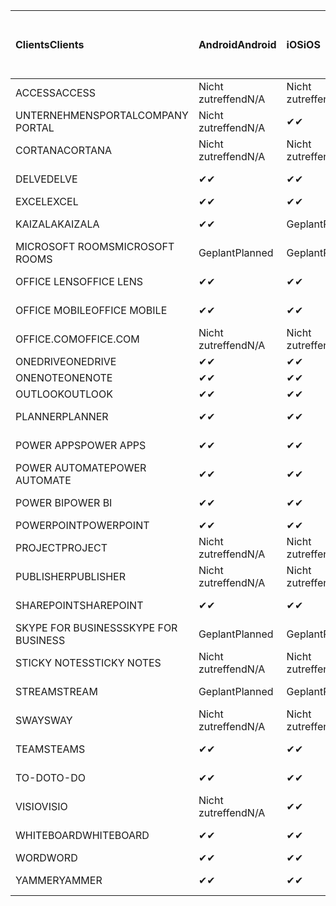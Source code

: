 <!-- This file is generated automatically. Changes made to this file will be overwritten.-->
|<span data-ttu-id="5d5ef-101">Clients</span><span class="sxs-lookup"><span data-stu-id="5d5ef-101">Clients</span></span>|<span data-ttu-id="5d5ef-102">Android</span><span class="sxs-lookup"><span data-stu-id="5d5ef-102">Android</span></span>|<span data-ttu-id="5d5ef-103">iOS</span><span class="sxs-lookup"><span data-stu-id="5d5ef-103">iOS</span></span>|<span data-ttu-id="5d5ef-104">Mac</span><span class="sxs-lookup"><span data-stu-id="5d5ef-104">Mac</span></span>|<span data-ttu-id="5d5ef-105">Windows 10</span><span class="sxs-lookup"><span data-stu-id="5d5ef-105">Windows 10</span></span><br><span data-ttu-id="5d5ef-106">Desktop</span><span class="sxs-lookup"><span data-stu-id="5d5ef-106">Desktop</span></span>|<span data-ttu-id="5d5ef-107">Windows 10</span><span class="sxs-lookup"><span data-stu-id="5d5ef-107">Windows 10</span></span><br><span data-ttu-id="5d5ef-108">Moderne Apps</span><span class="sxs-lookup"><span data-stu-id="5d5ef-108">Modern Apps</span></span>|
|:-|:-|:-|:-|:-|:-|
|<span data-ttu-id="5d5ef-109">ACCESS</span><span class="sxs-lookup"><span data-stu-id="5d5ef-109">ACCESS</span></span>|<span data-ttu-id="5d5ef-110">Nicht zutreffend</span><span class="sxs-lookup"><span data-stu-id="5d5ef-110">N/A</span></span>|<span data-ttu-id="5d5ef-111">Nicht zutreffend</span><span class="sxs-lookup"><span data-stu-id="5d5ef-111">N/A</span></span>|<span data-ttu-id="5d5ef-112">Nicht zutreffend</span><span class="sxs-lookup"><span data-stu-id="5d5ef-112">N/A</span></span>|<span data-ttu-id="5d5ef-113">✔</span><span class="sxs-lookup"><span data-stu-id="5d5ef-113">✔</span></span>|<span data-ttu-id="5d5ef-114">Nicht zutreffend</span><span class="sxs-lookup"><span data-stu-id="5d5ef-114">N/A</span></span>|
|<span data-ttu-id="5d5ef-115">UNTERNEHMENSPORTAL</span><span class="sxs-lookup"><span data-stu-id="5d5ef-115">COMPANY PORTAL</span></span>|<span data-ttu-id="5d5ef-116">Nicht zutreffend</span><span class="sxs-lookup"><span data-stu-id="5d5ef-116">N/A</span></span>|<span data-ttu-id="5d5ef-117">✔</span><span class="sxs-lookup"><span data-stu-id="5d5ef-117">✔</span></span>|<span data-ttu-id="5d5ef-118">Geplant</span><span class="sxs-lookup"><span data-stu-id="5d5ef-118">Planned</span></span>|<span data-ttu-id="5d5ef-119">Nicht zutreffend</span><span class="sxs-lookup"><span data-stu-id="5d5ef-119">N/A</span></span>|<span data-ttu-id="5d5ef-120">✔</span><span class="sxs-lookup"><span data-stu-id="5d5ef-120">✔</span></span>|
|<span data-ttu-id="5d5ef-121">CORTANA</span><span class="sxs-lookup"><span data-stu-id="5d5ef-121">CORTANA</span></span>|<span data-ttu-id="5d5ef-122">Nicht zutreffend</span><span class="sxs-lookup"><span data-stu-id="5d5ef-122">N/A</span></span>|<span data-ttu-id="5d5ef-123">Nicht zutreffend</span><span class="sxs-lookup"><span data-stu-id="5d5ef-123">N/A</span></span>|<span data-ttu-id="5d5ef-124">Nicht zutreffend</span><span class="sxs-lookup"><span data-stu-id="5d5ef-124">N/A</span></span>|<span data-ttu-id="5d5ef-125">Nicht zutreffend</span><span class="sxs-lookup"><span data-stu-id="5d5ef-125">N/A</span></span>|<span data-ttu-id="5d5ef-126">✔</span><span class="sxs-lookup"><span data-stu-id="5d5ef-126">✔</span></span>|
|<span data-ttu-id="5d5ef-127">DELVE</span><span class="sxs-lookup"><span data-stu-id="5d5ef-127">DELVE</span></span>|<span data-ttu-id="5d5ef-128">✔</span><span class="sxs-lookup"><span data-stu-id="5d5ef-128">✔</span></span>|<span data-ttu-id="5d5ef-129">✔</span><span class="sxs-lookup"><span data-stu-id="5d5ef-129">✔</span></span>|<span data-ttu-id="5d5ef-130">Nicht zutreffend</span><span class="sxs-lookup"><span data-stu-id="5d5ef-130">N/A</span></span>|<span data-ttu-id="5d5ef-131">Nicht zutreffend</span><span class="sxs-lookup"><span data-stu-id="5d5ef-131">N/A</span></span>|<span data-ttu-id="5d5ef-132">Nicht zutreffend</span><span class="sxs-lookup"><span data-stu-id="5d5ef-132">N/A</span></span>|
|<span data-ttu-id="5d5ef-133">EXCEL</span><span class="sxs-lookup"><span data-stu-id="5d5ef-133">EXCEL</span></span>|<span data-ttu-id="5d5ef-134">✔</span><span class="sxs-lookup"><span data-stu-id="5d5ef-134">✔</span></span>|<span data-ttu-id="5d5ef-135">✔</span><span class="sxs-lookup"><span data-stu-id="5d5ef-135">✔</span></span>|<span data-ttu-id="5d5ef-136">✔</span><span class="sxs-lookup"><span data-stu-id="5d5ef-136">✔</span></span>|<span data-ttu-id="5d5ef-137">✔</span><span class="sxs-lookup"><span data-stu-id="5d5ef-137">✔</span></span>|<span data-ttu-id="5d5ef-138">✔</span><span class="sxs-lookup"><span data-stu-id="5d5ef-138">✔</span></span>|
|<span data-ttu-id="5d5ef-139">KAIZALA</span><span class="sxs-lookup"><span data-stu-id="5d5ef-139">KAIZALA</span></span>|<span data-ttu-id="5d5ef-140">✔</span><span class="sxs-lookup"><span data-stu-id="5d5ef-140">✔</span></span>|<span data-ttu-id="5d5ef-141">Geplant</span><span class="sxs-lookup"><span data-stu-id="5d5ef-141">Planned</span></span>|<span data-ttu-id="5d5ef-142">Nicht zutreffend</span><span class="sxs-lookup"><span data-stu-id="5d5ef-142">N/A</span></span>|<span data-ttu-id="5d5ef-143">Nicht zutreffend</span><span class="sxs-lookup"><span data-stu-id="5d5ef-143">N/A</span></span>|<span data-ttu-id="5d5ef-144">Nicht zutreffend</span><span class="sxs-lookup"><span data-stu-id="5d5ef-144">N/A</span></span>|
|<span data-ttu-id="5d5ef-145">MICROSOFT ROOMS</span><span class="sxs-lookup"><span data-stu-id="5d5ef-145">MICROSOFT ROOMS</span></span>|<span data-ttu-id="5d5ef-146">Geplant</span><span class="sxs-lookup"><span data-stu-id="5d5ef-146">Planned</span></span>|<span data-ttu-id="5d5ef-147">Geplant</span><span class="sxs-lookup"><span data-stu-id="5d5ef-147">Planned</span></span>|<span data-ttu-id="5d5ef-148">Nicht zutreffend</span><span class="sxs-lookup"><span data-stu-id="5d5ef-148">N/A</span></span>|<span data-ttu-id="5d5ef-149">Nicht zutreffend</span><span class="sxs-lookup"><span data-stu-id="5d5ef-149">N/A</span></span>|<span data-ttu-id="5d5ef-150">Nicht zutreffend</span><span class="sxs-lookup"><span data-stu-id="5d5ef-150">N/A</span></span>|
|<span data-ttu-id="5d5ef-151">OFFICE LENS</span><span class="sxs-lookup"><span data-stu-id="5d5ef-151">OFFICE LENS</span></span>|<span data-ttu-id="5d5ef-152">✔</span><span class="sxs-lookup"><span data-stu-id="5d5ef-152">✔</span></span>|<span data-ttu-id="5d5ef-153">✔</span><span class="sxs-lookup"><span data-stu-id="5d5ef-153">✔</span></span>|<span data-ttu-id="5d5ef-154">Nicht zutreffend</span><span class="sxs-lookup"><span data-stu-id="5d5ef-154">N/A</span></span>|<span data-ttu-id="5d5ef-155">Nicht zutreffend</span><span class="sxs-lookup"><span data-stu-id="5d5ef-155">N/A</span></span>|<span data-ttu-id="5d5ef-156">Nicht zutreffend</span><span class="sxs-lookup"><span data-stu-id="5d5ef-156">N/A</span></span>|
|<span data-ttu-id="5d5ef-157">OFFICE MOBILE</span><span class="sxs-lookup"><span data-stu-id="5d5ef-157">OFFICE MOBILE</span></span>|<span data-ttu-id="5d5ef-158">✔</span><span class="sxs-lookup"><span data-stu-id="5d5ef-158">✔</span></span>|<span data-ttu-id="5d5ef-159">✔</span><span class="sxs-lookup"><span data-stu-id="5d5ef-159">✔</span></span>|<span data-ttu-id="5d5ef-160">Nicht zutreffend</span><span class="sxs-lookup"><span data-stu-id="5d5ef-160">N/A</span></span>|<span data-ttu-id="5d5ef-161">Nicht zutreffend</span><span class="sxs-lookup"><span data-stu-id="5d5ef-161">N/A</span></span>|<span data-ttu-id="5d5ef-162">Nicht zutreffend</span><span class="sxs-lookup"><span data-stu-id="5d5ef-162">N/A</span></span>|
|<span data-ttu-id="5d5ef-163">OFFICE.COM</span><span class="sxs-lookup"><span data-stu-id="5d5ef-163">OFFICE.COM</span></span>|<span data-ttu-id="5d5ef-164">Nicht zutreffend</span><span class="sxs-lookup"><span data-stu-id="5d5ef-164">N/A</span></span>|<span data-ttu-id="5d5ef-165">Nicht zutreffend</span><span class="sxs-lookup"><span data-stu-id="5d5ef-165">N/A</span></span>|<span data-ttu-id="5d5ef-166">Nicht zutreffend</span><span class="sxs-lookup"><span data-stu-id="5d5ef-166">N/A</span></span>|<span data-ttu-id="5d5ef-167">Nicht zutreffend</span><span class="sxs-lookup"><span data-stu-id="5d5ef-167">N/A</span></span>|<span data-ttu-id="5d5ef-168">✔</span><span class="sxs-lookup"><span data-stu-id="5d5ef-168">✔</span></span>|
|<span data-ttu-id="5d5ef-169">ONEDRIVE</span><span class="sxs-lookup"><span data-stu-id="5d5ef-169">ONEDRIVE</span></span>|<span data-ttu-id="5d5ef-170">✔</span><span class="sxs-lookup"><span data-stu-id="5d5ef-170">✔</span></span>|<span data-ttu-id="5d5ef-171">✔</span><span class="sxs-lookup"><span data-stu-id="5d5ef-171">✔</span></span>|<span data-ttu-id="5d5ef-172">Geplant</span><span class="sxs-lookup"><span data-stu-id="5d5ef-172">Planned</span></span>|<span data-ttu-id="5d5ef-173">✔</span><span class="sxs-lookup"><span data-stu-id="5d5ef-173">✔</span></span>|<span data-ttu-id="5d5ef-174">✔</span><span class="sxs-lookup"><span data-stu-id="5d5ef-174">✔</span></span>|
|<span data-ttu-id="5d5ef-175">ONENOTE</span><span class="sxs-lookup"><span data-stu-id="5d5ef-175">ONENOTE</span></span>|<span data-ttu-id="5d5ef-176">✔</span><span class="sxs-lookup"><span data-stu-id="5d5ef-176">✔</span></span>|<span data-ttu-id="5d5ef-177">✔</span><span class="sxs-lookup"><span data-stu-id="5d5ef-177">✔</span></span>|<span data-ttu-id="5d5ef-178">✔</span><span class="sxs-lookup"><span data-stu-id="5d5ef-178">✔</span></span>|<span data-ttu-id="5d5ef-179">Geplant</span><span class="sxs-lookup"><span data-stu-id="5d5ef-179">Planned</span></span>|<span data-ttu-id="5d5ef-180">✔</span><span class="sxs-lookup"><span data-stu-id="5d5ef-180">✔</span></span>|
|<span data-ttu-id="5d5ef-181">OUTLOOK</span><span class="sxs-lookup"><span data-stu-id="5d5ef-181">OUTLOOK</span></span>|<span data-ttu-id="5d5ef-182">✔</span><span class="sxs-lookup"><span data-stu-id="5d5ef-182">✔</span></span>|<span data-ttu-id="5d5ef-183">✔</span><span class="sxs-lookup"><span data-stu-id="5d5ef-183">✔</span></span>|<span data-ttu-id="5d5ef-184">Geplant</span><span class="sxs-lookup"><span data-stu-id="5d5ef-184">Planned</span></span>|<span data-ttu-id="5d5ef-185">✔</span><span class="sxs-lookup"><span data-stu-id="5d5ef-185">✔</span></span>|<span data-ttu-id="5d5ef-186">✔</span><span class="sxs-lookup"><span data-stu-id="5d5ef-186">✔</span></span>|
|<span data-ttu-id="5d5ef-187">PLANNER</span><span class="sxs-lookup"><span data-stu-id="5d5ef-187">PLANNER</span></span>|<span data-ttu-id="5d5ef-188">✔</span><span class="sxs-lookup"><span data-stu-id="5d5ef-188">✔</span></span>|<span data-ttu-id="5d5ef-189">✔</span><span class="sxs-lookup"><span data-stu-id="5d5ef-189">✔</span></span>|<span data-ttu-id="5d5ef-190">Nicht zutreffend</span><span class="sxs-lookup"><span data-stu-id="5d5ef-190">N/A</span></span>|<span data-ttu-id="5d5ef-191">Nicht zutreffend</span><span class="sxs-lookup"><span data-stu-id="5d5ef-191">N/A</span></span>|<span data-ttu-id="5d5ef-192">Nicht zutreffend</span><span class="sxs-lookup"><span data-stu-id="5d5ef-192">N/A</span></span>|
|<span data-ttu-id="5d5ef-193">POWER APPS</span><span class="sxs-lookup"><span data-stu-id="5d5ef-193">POWER APPS</span></span>|<span data-ttu-id="5d5ef-194">✔</span><span class="sxs-lookup"><span data-stu-id="5d5ef-194">✔</span></span>|<span data-ttu-id="5d5ef-195">✔</span><span class="sxs-lookup"><span data-stu-id="5d5ef-195">✔</span></span>|<span data-ttu-id="5d5ef-196">Nicht zutreffend</span><span class="sxs-lookup"><span data-stu-id="5d5ef-196">N/A</span></span>|<span data-ttu-id="5d5ef-197">Nicht zutreffend</span><span class="sxs-lookup"><span data-stu-id="5d5ef-197">N/A</span></span>|<span data-ttu-id="5d5ef-198">Geplant</span><span class="sxs-lookup"><span data-stu-id="5d5ef-198">Planned</span></span>|
|<span data-ttu-id="5d5ef-199">POWER AUTOMATE</span><span class="sxs-lookup"><span data-stu-id="5d5ef-199">POWER AUTOMATE</span></span>|<span data-ttu-id="5d5ef-200">✔</span><span class="sxs-lookup"><span data-stu-id="5d5ef-200">✔</span></span>|<span data-ttu-id="5d5ef-201">✔</span><span class="sxs-lookup"><span data-stu-id="5d5ef-201">✔</span></span>|<span data-ttu-id="5d5ef-202">Nicht zutreffend</span><span class="sxs-lookup"><span data-stu-id="5d5ef-202">N/A</span></span>|<span data-ttu-id="5d5ef-203">Nicht zutreffend</span><span class="sxs-lookup"><span data-stu-id="5d5ef-203">N/A</span></span>|<span data-ttu-id="5d5ef-204">Nicht zutreffend</span><span class="sxs-lookup"><span data-stu-id="5d5ef-204">N/A</span></span>|
|<span data-ttu-id="5d5ef-205">POWER BI</span><span class="sxs-lookup"><span data-stu-id="5d5ef-205">POWER BI</span></span>|<span data-ttu-id="5d5ef-206">✔</span><span class="sxs-lookup"><span data-stu-id="5d5ef-206">✔</span></span>|<span data-ttu-id="5d5ef-207">✔</span><span class="sxs-lookup"><span data-stu-id="5d5ef-207">✔</span></span>|<span data-ttu-id="5d5ef-208">Nicht zutreffend</span><span class="sxs-lookup"><span data-stu-id="5d5ef-208">N/A</span></span>|<span data-ttu-id="5d5ef-209">Geplant</span><span class="sxs-lookup"><span data-stu-id="5d5ef-209">Planned</span></span>|<span data-ttu-id="5d5ef-210">✔</span><span class="sxs-lookup"><span data-stu-id="5d5ef-210">✔</span></span>|
|<span data-ttu-id="5d5ef-211">POWERPOINT</span><span class="sxs-lookup"><span data-stu-id="5d5ef-211">POWERPOINT</span></span>|<span data-ttu-id="5d5ef-212">✔</span><span class="sxs-lookup"><span data-stu-id="5d5ef-212">✔</span></span>|<span data-ttu-id="5d5ef-213">✔</span><span class="sxs-lookup"><span data-stu-id="5d5ef-213">✔</span></span>|<span data-ttu-id="5d5ef-214">✔</span><span class="sxs-lookup"><span data-stu-id="5d5ef-214">✔</span></span>|<span data-ttu-id="5d5ef-215">✔</span><span class="sxs-lookup"><span data-stu-id="5d5ef-215">✔</span></span>|<span data-ttu-id="5d5ef-216">✔</span><span class="sxs-lookup"><span data-stu-id="5d5ef-216">✔</span></span>|
|<span data-ttu-id="5d5ef-217">PROJECT</span><span class="sxs-lookup"><span data-stu-id="5d5ef-217">PROJECT</span></span>|<span data-ttu-id="5d5ef-218">Nicht zutreffend</span><span class="sxs-lookup"><span data-stu-id="5d5ef-218">N/A</span></span>|<span data-ttu-id="5d5ef-219">Nicht zutreffend</span><span class="sxs-lookup"><span data-stu-id="5d5ef-219">N/A</span></span>|<span data-ttu-id="5d5ef-220">Nicht zutreffend</span><span class="sxs-lookup"><span data-stu-id="5d5ef-220">N/A</span></span>|<span data-ttu-id="5d5ef-221">✔</span><span class="sxs-lookup"><span data-stu-id="5d5ef-221">✔</span></span>|<span data-ttu-id="5d5ef-222">Nicht zutreffend</span><span class="sxs-lookup"><span data-stu-id="5d5ef-222">N/A</span></span>|
|<span data-ttu-id="5d5ef-223">PUBLISHER</span><span class="sxs-lookup"><span data-stu-id="5d5ef-223">PUBLISHER</span></span>|<span data-ttu-id="5d5ef-224">Nicht zutreffend</span><span class="sxs-lookup"><span data-stu-id="5d5ef-224">N/A</span></span>|<span data-ttu-id="5d5ef-225">Nicht zutreffend</span><span class="sxs-lookup"><span data-stu-id="5d5ef-225">N/A</span></span>|<span data-ttu-id="5d5ef-226">Nicht zutreffend</span><span class="sxs-lookup"><span data-stu-id="5d5ef-226">N/A</span></span>|<span data-ttu-id="5d5ef-227">✔</span><span class="sxs-lookup"><span data-stu-id="5d5ef-227">✔</span></span>|<span data-ttu-id="5d5ef-228">Nicht zutreffend</span><span class="sxs-lookup"><span data-stu-id="5d5ef-228">N/A</span></span>|
|<span data-ttu-id="5d5ef-229">SHAREPOINT</span><span class="sxs-lookup"><span data-stu-id="5d5ef-229">SHAREPOINT</span></span>|<span data-ttu-id="5d5ef-230">✔</span><span class="sxs-lookup"><span data-stu-id="5d5ef-230">✔</span></span>|<span data-ttu-id="5d5ef-231">✔</span><span class="sxs-lookup"><span data-stu-id="5d5ef-231">✔</span></span>|<span data-ttu-id="5d5ef-232">Nicht zutreffend</span><span class="sxs-lookup"><span data-stu-id="5d5ef-232">N/A</span></span>|<span data-ttu-id="5d5ef-233">Nicht zutreffend</span><span class="sxs-lookup"><span data-stu-id="5d5ef-233">N/A</span></span>|<span data-ttu-id="5d5ef-234">Nicht zutreffend</span><span class="sxs-lookup"><span data-stu-id="5d5ef-234">N/A</span></span>|
|<span data-ttu-id="5d5ef-235">SKYPE FOR BUSINESS</span><span class="sxs-lookup"><span data-stu-id="5d5ef-235">SKYPE FOR BUSINESS</span></span>|<span data-ttu-id="5d5ef-236">Geplant</span><span class="sxs-lookup"><span data-stu-id="5d5ef-236">Planned</span></span>|<span data-ttu-id="5d5ef-237">Geplant</span><span class="sxs-lookup"><span data-stu-id="5d5ef-237">Planned</span></span>|<span data-ttu-id="5d5ef-238">Nicht zutreffend</span><span class="sxs-lookup"><span data-stu-id="5d5ef-238">N/A</span></span>|<span data-ttu-id="5d5ef-239">Nicht zutreffend</span><span class="sxs-lookup"><span data-stu-id="5d5ef-239">N/A</span></span>|<span data-ttu-id="5d5ef-240">Nicht zutreffend</span><span class="sxs-lookup"><span data-stu-id="5d5ef-240">N/A</span></span>|
|<span data-ttu-id="5d5ef-241">STICKY NOTES</span><span class="sxs-lookup"><span data-stu-id="5d5ef-241">STICKY NOTES</span></span>|<span data-ttu-id="5d5ef-242">Nicht zutreffend</span><span class="sxs-lookup"><span data-stu-id="5d5ef-242">N/A</span></span>|<span data-ttu-id="5d5ef-243">Nicht zutreffend</span><span class="sxs-lookup"><span data-stu-id="5d5ef-243">N/A</span></span>|<span data-ttu-id="5d5ef-244">Nicht zutreffend</span><span class="sxs-lookup"><span data-stu-id="5d5ef-244">N/A</span></span>|<span data-ttu-id="5d5ef-245">Nicht zutreffend</span><span class="sxs-lookup"><span data-stu-id="5d5ef-245">N/A</span></span>|<span data-ttu-id="5d5ef-246">✔</span><span class="sxs-lookup"><span data-stu-id="5d5ef-246">✔</span></span>|
|<span data-ttu-id="5d5ef-247">STREAM</span><span class="sxs-lookup"><span data-stu-id="5d5ef-247">STREAM</span></span>|<span data-ttu-id="5d5ef-248">Geplant</span><span class="sxs-lookup"><span data-stu-id="5d5ef-248">Planned</span></span>|<span data-ttu-id="5d5ef-249">Geplant</span><span class="sxs-lookup"><span data-stu-id="5d5ef-249">Planned</span></span>|<span data-ttu-id="5d5ef-250">Nicht zutreffend</span><span class="sxs-lookup"><span data-stu-id="5d5ef-250">N/A</span></span>|<span data-ttu-id="5d5ef-251">Nicht zutreffend</span><span class="sxs-lookup"><span data-stu-id="5d5ef-251">N/A</span></span>|<span data-ttu-id="5d5ef-252">Nicht zutreffend</span><span class="sxs-lookup"><span data-stu-id="5d5ef-252">N/A</span></span>|
|<span data-ttu-id="5d5ef-253">SWAY</span><span class="sxs-lookup"><span data-stu-id="5d5ef-253">SWAY</span></span>|<span data-ttu-id="5d5ef-254">Nicht zutreffend</span><span class="sxs-lookup"><span data-stu-id="5d5ef-254">N/A</span></span>|<span data-ttu-id="5d5ef-255">Nicht zutreffend</span><span class="sxs-lookup"><span data-stu-id="5d5ef-255">N/A</span></span>|<span data-ttu-id="5d5ef-256">Nicht zutreffend</span><span class="sxs-lookup"><span data-stu-id="5d5ef-256">N/A</span></span>|<span data-ttu-id="5d5ef-257">Nicht zutreffend</span><span class="sxs-lookup"><span data-stu-id="5d5ef-257">N/A</span></span>|<span data-ttu-id="5d5ef-258">✔</span><span class="sxs-lookup"><span data-stu-id="5d5ef-258">✔</span></span>|
|<span data-ttu-id="5d5ef-259">TEAMS</span><span class="sxs-lookup"><span data-stu-id="5d5ef-259">TEAMS</span></span>|<span data-ttu-id="5d5ef-260">✔</span><span class="sxs-lookup"><span data-stu-id="5d5ef-260">✔</span></span>|<span data-ttu-id="5d5ef-261">✔</span><span class="sxs-lookup"><span data-stu-id="5d5ef-261">✔</span></span>|<span data-ttu-id="5d5ef-262">✔</span><span class="sxs-lookup"><span data-stu-id="5d5ef-262">✔</span></span>|<span data-ttu-id="5d5ef-263">✔</span><span class="sxs-lookup"><span data-stu-id="5d5ef-263">✔</span></span>|<span data-ttu-id="5d5ef-264">Nicht zutreffend</span><span class="sxs-lookup"><span data-stu-id="5d5ef-264">N/A</span></span>|
|<span data-ttu-id="5d5ef-265">TO-DO</span><span class="sxs-lookup"><span data-stu-id="5d5ef-265">TO-DO</span></span>|<span data-ttu-id="5d5ef-266">✔</span><span class="sxs-lookup"><span data-stu-id="5d5ef-266">✔</span></span>|<span data-ttu-id="5d5ef-267">✔</span><span class="sxs-lookup"><span data-stu-id="5d5ef-267">✔</span></span>|<span data-ttu-id="5d5ef-268">Nicht zutreffend</span><span class="sxs-lookup"><span data-stu-id="5d5ef-268">N/A</span></span>|<span data-ttu-id="5d5ef-269">Nicht zutreffend</span><span class="sxs-lookup"><span data-stu-id="5d5ef-269">N/A</span></span>|<span data-ttu-id="5d5ef-270">✔</span><span class="sxs-lookup"><span data-stu-id="5d5ef-270">✔</span></span>|
|<span data-ttu-id="5d5ef-271">VISIO</span><span class="sxs-lookup"><span data-stu-id="5d5ef-271">VISIO</span></span>|<span data-ttu-id="5d5ef-272">Nicht zutreffend</span><span class="sxs-lookup"><span data-stu-id="5d5ef-272">N/A</span></span>|<span data-ttu-id="5d5ef-273">✔</span><span class="sxs-lookup"><span data-stu-id="5d5ef-273">✔</span></span>|<span data-ttu-id="5d5ef-274">Nicht zutreffend</span><span class="sxs-lookup"><span data-stu-id="5d5ef-274">N/A</span></span>|<span data-ttu-id="5d5ef-275">✔</span><span class="sxs-lookup"><span data-stu-id="5d5ef-275">✔</span></span>|<span data-ttu-id="5d5ef-276">Nicht zutreffend</span><span class="sxs-lookup"><span data-stu-id="5d5ef-276">N/A</span></span>|
|<span data-ttu-id="5d5ef-277">WHITEBOARD</span><span class="sxs-lookup"><span data-stu-id="5d5ef-277">WHITEBOARD</span></span>|<span data-ttu-id="5d5ef-278">✔</span><span class="sxs-lookup"><span data-stu-id="5d5ef-278">✔</span></span>|<span data-ttu-id="5d5ef-279">✔</span><span class="sxs-lookup"><span data-stu-id="5d5ef-279">✔</span></span>|<span data-ttu-id="5d5ef-280">Nicht zutreffend</span><span class="sxs-lookup"><span data-stu-id="5d5ef-280">N/A</span></span>|<span data-ttu-id="5d5ef-281">Nicht zutreffend</span><span class="sxs-lookup"><span data-stu-id="5d5ef-281">N/A</span></span>|<span data-ttu-id="5d5ef-282">✔</span><span class="sxs-lookup"><span data-stu-id="5d5ef-282">✔</span></span>|
|<span data-ttu-id="5d5ef-283">WORD</span><span class="sxs-lookup"><span data-stu-id="5d5ef-283">WORD</span></span>|<span data-ttu-id="5d5ef-284">✔</span><span class="sxs-lookup"><span data-stu-id="5d5ef-284">✔</span></span>|<span data-ttu-id="5d5ef-285">✔</span><span class="sxs-lookup"><span data-stu-id="5d5ef-285">✔</span></span>|<span data-ttu-id="5d5ef-286">✔</span><span class="sxs-lookup"><span data-stu-id="5d5ef-286">✔</span></span>|<span data-ttu-id="5d5ef-287">✔</span><span class="sxs-lookup"><span data-stu-id="5d5ef-287">✔</span></span>|<span data-ttu-id="5d5ef-288">✔</span><span class="sxs-lookup"><span data-stu-id="5d5ef-288">✔</span></span>|
|<span data-ttu-id="5d5ef-289">YAMMER</span><span class="sxs-lookup"><span data-stu-id="5d5ef-289">YAMMER</span></span>|<span data-ttu-id="5d5ef-290">✔</span><span class="sxs-lookup"><span data-stu-id="5d5ef-290">✔</span></span>|<span data-ttu-id="5d5ef-291">✔</span><span class="sxs-lookup"><span data-stu-id="5d5ef-291">✔</span></span>|<span data-ttu-id="5d5ef-292">Nicht zutreffend</span><span class="sxs-lookup"><span data-stu-id="5d5ef-292">N/A</span></span>|<span data-ttu-id="5d5ef-293">Geplant</span><span class="sxs-lookup"><span data-stu-id="5d5ef-293">Planned</span></span>|<span data-ttu-id="5d5ef-294">–</span><span class="sxs-lookup"><span data-stu-id="5d5ef-294">N/A</span></span>|
